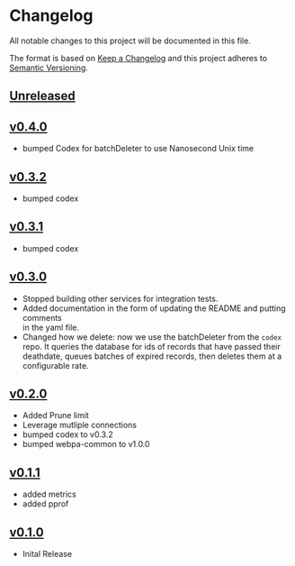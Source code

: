 # Changelog
All notable changes to this project will be documented in this file.

The format is based on [Keep a Changelog](http://keepachangelog.com/en/1.0.0/)
and this project adheres to [Semantic Versioning](http://semver.org/spec/v2.0.0.html).

## [Unreleased]

## [v0.4.0]
- bumped Codex for batchDeleter to use Nanosecond Unix time



## [v0.3.2]
- bumped codex



## [v0.3.1]
- bumped codex



## [v0.3.0]
- Stopped building other services for integration tests.
- Added documentation in the form of updating the README and putting comments       
  in the yaml file.
- Changed how we delete: now we use the batchDeleter from the `codex` repo.  It 
  queries the database for ids of records that have passed their deathdate, 
  queues batches of expired records, then deletes them at a configurable rate.



## [v0.2.0]
- Added Prune limit
- Leverage mutliple connections
- bumped codex to v0.3.2
- bumped webpa-common to v1.0.0



## [v0.1.1]
- added metrics
- added pprof



## [v0.1.0]
- Inital Release

[Unreleased]: https://github.com/Comcast/codex-fenrir/compare/v0.4.0...HEAD
[v0.4.0]: https://github.com/Comcast/codex-fenrir/compare/v0.3.2...v0.4.0
[v0.3.2]: https://github.com/Comcast/codex-fenrir/compare/v0.3.1...v0.3.2
[v0.3.1]: https://github.com/Comcast/codex-fenrir/compare/v0.3.0...v0.3.1
[v0.3.0]: https://github.com/Comcast/codex-fenrir/compare/v0.2.0...v0.3.0
[v0.2.0]: https://github.com/Comcast/codex-fenrir/compare/v0.1.1...v0.2.0
[v0.1.1]: https://github.com/Comcast/codex-fenrir/compare/v0.1.0...v0.1.1
[v0.1.0]: https://github.com/Comcast/codex-fenrir/compare/v0.0.0...v0.1.0
